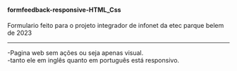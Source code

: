 # <h4> formfeedback-responsive-HTML_Css </h4>
<p> Formulario feito para o projeto integrador de infonet da etec parque belem de 2023 </p>
<hr>
-Pagina web sem ações ou seja apenas visual.
<br>
-tanto ele em inglês quanto em português está responsivo.
